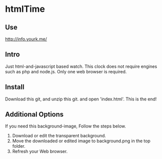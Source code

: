 # htmlTime
## Use
http://info.yourk.me/
## Intro
Just html-and-javascript based watch.
This clock does not require engines such as php and node.js. Only one web browser is required.
## Install
Download this git, and unzip this git. and open 'index.html'. This is the end!
## Additional Options
If you need this background-image, Follow the steps below.
1. Download or edit the transparent background.
2. Move the downloaded or edited image to background.png in the top folder.
3. Refresh your Web browser.
